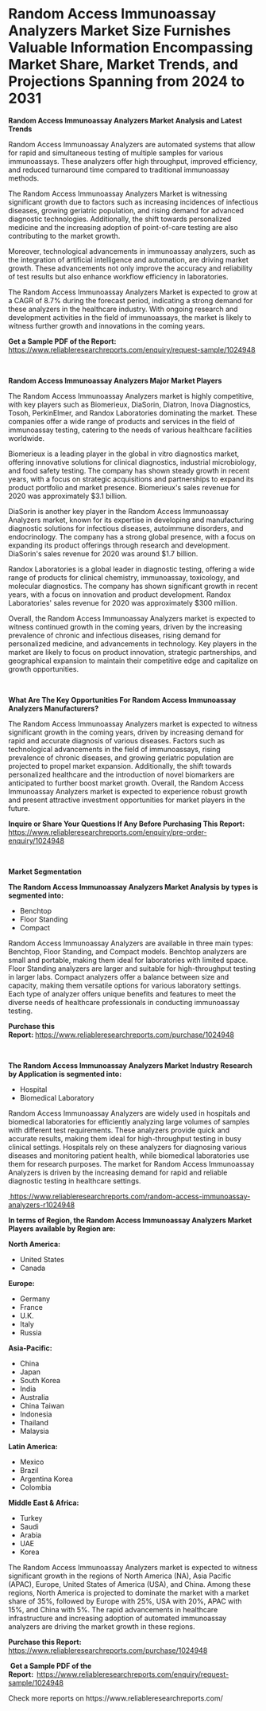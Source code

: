 <p><h1>Random Access Immunoassay Analyzers Market Size Furnishes Valuable Information Encompassing Market Share, Market Trends, and Projections Spanning from 2024 to 2031</h1></p><p><strong>Random Access Immunoassay Analyzers Market Analysis and Latest Trends</strong></p>
<p><p>Random Access Immunoassay Analyzers are automated systems that allow for rapid and simultaneous testing of multiple samples for various immunoassays. These analyzers offer high throughput, improved efficiency, and reduced turnaround time compared to traditional immunoassay methods.</p><p>The Random Access Immunoassay Analyzers Market is witnessing significant growth due to factors such as increasing incidences of infectious diseases, growing geriatric population, and rising demand for advanced diagnostic technologies. Additionally, the shift towards personalized medicine and the increasing adoption of point-of-care testing are also contributing to the market growth.</p><p>Moreover, technological advancements in immunoassay analyzers, such as the integration of artificial intelligence and automation, are driving market growth. These advancements not only improve the accuracy and reliability of test results but also enhance workflow efficiency in laboratories.</p><p>The Random Access Immunoassay Analyzers Market is expected to grow at a CAGR of 8.7% during the forecast period, indicating a strong demand for these analyzers in the healthcare industry. With ongoing research and development activities in the field of immunoassays, the market is likely to witness further growth and innovations in the coming years.</p></p>
<p><strong>Get a Sample PDF of the Report:&nbsp;</strong> <a href="https://www.reliableresearchreports.com/enquiry/request-sample/1024948">https://www.reliableresearchreports.com/enquiry/request-sample/1024948</a></p>
<p>&nbsp;</p>
<p><strong>Random Access Immunoassay Analyzers Major Market Players</strong></p>
<p><p>The Random Access Immunoassay Analyzers market is highly competitive, with key players such as Biomerieux, DiaSorin, Diatron, Inova Diagnostics, Tosoh, PerkinElmer, and Randox Laboratories dominating the market. These companies offer a wide range of products and services in the field of immunoassay testing, catering to the needs of various healthcare facilities worldwide.</p><p>Biomerieux is a leading player in the global in vitro diagnostics market, offering innovative solutions for clinical diagnostics, industrial microbiology, and food safety testing. The company has shown steady growth in recent years, with a focus on strategic acquisitions and partnerships to expand its product portfolio and market presence. Biomerieux's sales revenue for 2020 was approximately $3.1 billion.</p><p>DiaSorin is another key player in the Random Access Immunoassay Analyzers market, known for its expertise in developing and manufacturing diagnostic solutions for infectious diseases, autoimmune disorders, and endocrinology. The company has a strong global presence, with a focus on expanding its product offerings through research and development. DiaSorin's sales revenue for 2020 was around $1.7 billion.</p><p>Randox Laboratories is a global leader in diagnostic testing, offering a wide range of products for clinical chemistry, immunoassay, toxicology, and molecular diagnostics. The company has shown significant growth in recent years, with a focus on innovation and product development. Randox Laboratories' sales revenue for 2020 was approximately $300 million.</p><p>Overall, the Random Access Immunoassay Analyzers market is expected to witness continued growth in the coming years, driven by the increasing prevalence of chronic and infectious diseases, rising demand for personalized medicine, and advancements in technology. Key players in the market are likely to focus on product innovation, strategic partnerships, and geographical expansion to maintain their competitive edge and capitalize on growth opportunities.</p></p>
<p>&nbsp;</p>
<p><strong>What Are The Key Opportunities For Random Access Immunoassay Analyzers Manufacturers?</strong></p>
<p><p>The Random Access Immunoassay Analyzers market is expected to witness significant growth in the coming years, driven by increasing demand for rapid and accurate diagnosis of various diseases. Factors such as technological advancements in the field of immunoassays, rising prevalence of chronic diseases, and growing geriatric population are projected to propel market expansion. Additionally, the shift towards personalized healthcare and the introduction of novel biomarkers are anticipated to further boost market growth. Overall, the Random Access Immunoassay Analyzers market is expected to experience robust growth and present attractive investment opportunities for market players in the future.</p></p>
<p><strong>Inquire or Share Your Questions If Any Before Purchasing This Report:</strong> <a href="https://www.reliableresearchreports.com/enquiry/pre-order-enquiry/1024948">https://www.reliableresearchreports.com/enquiry/pre-order-enquiry/1024948</a></p>
<p>&nbsp;</p>
<p><strong>Market Segmentation</strong></p>
<p><strong>The Random Access Immunoassay Analyzers Market Analysis by types is segmented into:</strong></p>
<p><ul><li>Benchtop</li><li>Floor Standing</li><li>Compact</li></ul></p>
<p><p>Random Access Immunoassay Analyzers are available in three main types: Benchtop, Floor Standing, and Compact models. Benchtop analyzers are small and portable, making them ideal for laboratories with limited space. Floor Standing analyzers are larger and suitable for high-throughput testing in larger labs. Compact analyzers offer a balance between size and capacity, making them versatile options for various laboratory settings. Each type of analyzer offers unique benefits and features to meet the diverse needs of healthcare professionals in conducting immunoassay testing.</p></p>
<p><strong>Purchase this Report:&nbsp;</strong><a href="https://www.reliableresearchreports.com/purchase/1024948">https://www.reliableresearchreports.com/purchase/1024948</a></p>
<p>&nbsp;</p>
<p><strong>The Random Access Immunoassay Analyzers Market Industry Research by Application is segmented into:</strong></p>
<p><ul><li>Hospital</li><li>Biomedical Laboratory</li></ul></p>
<p><p>Random Access Immunoassay Analyzers are widely used in hospitals and biomedical laboratories for efficiently analyzing large volumes of samples with different test requirements. These analyzers provide quick and accurate results, making them ideal for high-throughput testing in busy clinical settings. Hospitals rely on these analyzers for diagnosing various diseases and monitoring patient health, while biomedical laboratories use them for research purposes. The market for Random Access Immunoassay Analyzers is driven by the increasing demand for rapid and reliable diagnostic testing in healthcare settings.</p></p>
<p><a href="https://www.reliableresearchreports.com/random-access-immunoassay-analyzers-r1024948">&nbsp;https://www.reliableresearchreports.com/random-access-immunoassay-analyzers-r1024948</a></p>
<p><strong>In terms of Region, the Random Access Immunoassay Analyzers Market Players available by Region are:</strong></p>
<p>
    <p> <strong> North America: </strong>
        <ul>
            <li>United States</li>
            <li>Canada</li>
        </ul>
        </p> 
    <p> <strong> Europe: </strong>
        <ul>
            <li>Germany</li>
            <li>France</li>
            <li>U.K.</li>
            <li>Italy</li>
            <li>Russia</li>
        </ul>
        </p> 
    <p> <strong> Asia-Pacific: </strong>
        <ul>
            <li>China</li>
            <li>Japan</li>
            <li>South Korea</li>
            <li>India</li>
            <li>Australia</li>
            <li>China Taiwan</li>
            <li>Indonesia</li>
            <li>Thailand</li>
            <li>Malaysia</li>
        </ul>
        </p> 
    <p> <strong> Latin America: </strong>
        <ul>
            <li>Mexico</li>
            <li>Brazil</li>
            <li>Argentina Korea</li>
            <li>Colombia</li>
        </ul>
        </p> 
    <p> <strong> Middle East & Africa: </strong>
        <ul>
            <li>Turkey</li>
            <li>Saudi</li>
            <li>Arabia</li>
            <li>UAE</li>
            <li>Korea</li>
        </ul>
    </p>
    </p>
<p><p>The Random Access Immunoassay Analyzers market is expected to witness significant growth in the regions of North America (NA), Asia Pacific (APAC), Europe, United States of America (USA), and China. Among these regions, North America is projected to dominate the market with a market share of 35%, followed by Europe with 25%, USA with 20%, APAC with 15%, and China with 5%. The rapid advancements in healthcare infrastructure and increasing adoption of automated immunoassay analyzers are driving the market growth in these regions.</p></p>
<p><strong>Purchase this Report: </strong><a href="https://www.reliableresearchreports.com/purchase/1024948">https://www.reliableresearchreports.com/purchase/1024948</a></p>
<p>&nbsp;<strong>Get a Sample PDF of the Report:&nbsp;&nbsp;</strong><a href="https://www.reliableresearchreports.com/enquiry/request-sample/1024948">https://www.reliableresearchreports.com/enquiry/request-sample/1024948</a></p>
<p><strong></strong></p>
<p>Check more reports on https://www.reliableresearchreports.com/</p>